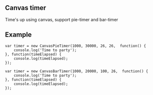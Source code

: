 ## Canvas timer

Time's up using canvas, support pie-timer and bar-timer

## Example
	var timer = new CanvasPieTimer(1000, 30000, 26, 26,  function() {
		console.log('Time to party');
	}, function(timeElapsed) {
		console.log(timeElapsed);
	});
	
	var timer = new CanvasBarTimer(1000, 20000, 100, 26,  function() {
		console.log('Time to party');
	}, function(timeElapsed) {
		console.log(timeElapsed);
	});
	
###